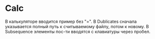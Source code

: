 # Calc
В калькуляторе вводится пример без "=". В Dublicates сначала указывается полный путь к считываемому файлу, потом к новому. В Subsequence элементы пос-ти вводятся с клавиатуры через пробел.
